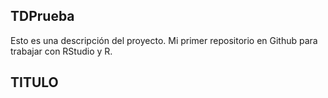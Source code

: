 ## TDPrueba
Esto es una descripción del proyecto.
Mi primer repositorio en Github para trabajar con RStudio y R.
## TITULO
